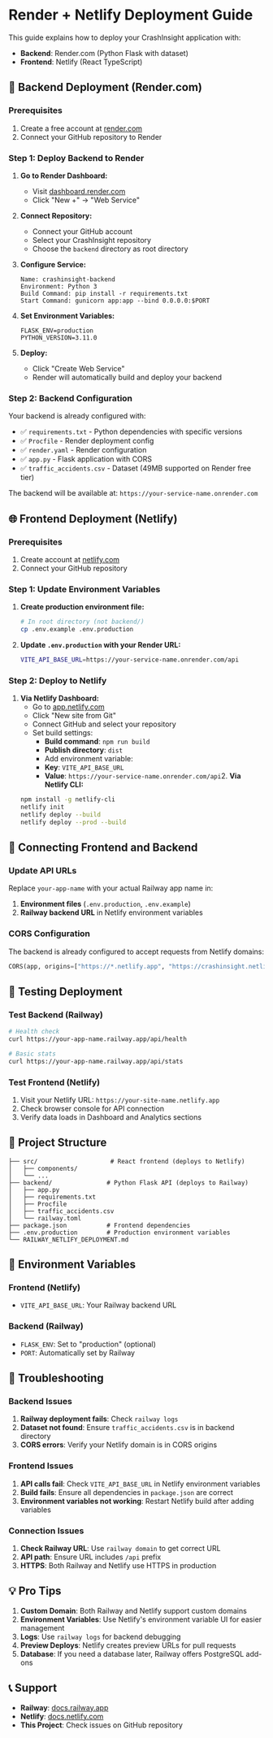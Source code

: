 # Render + Netlify Deployment Guide

This guide explains how to deploy your CrashInsight application with:
- **Backend**: Render.com (Python Flask with dataset)
- **Frontend**: Netlify (React TypeScript)

## 🚀 Backend Deployment (Render.com)

### Prerequisites
1. Create a free account at [render.com](https://render.com)
2. Connect your GitHub repository to Render

### Step 1: Deploy Backend to Render

1. **Go to Render Dashboard:**
   - Visit [dashboard.render.com](https://dashboard.render.com)
   - Click "New +" → "Web Service"

2. **Connect Repository:**
   - Connect your GitHub account
   - Select your CrashInsight repository
   - Choose the `backend` directory as root directory

3. **Configure Service:**
   ```
   Name: crashinsight-backend
   Environment: Python 3
   Build Command: pip install -r requirements.txt
   Start Command: gunicorn app:app --bind 0.0.0.0:$PORT
   ```

4. **Set Environment Variables:**
   ```
   FLASK_ENV=production
   PYTHON_VERSION=3.11.0
   ```

5. **Deploy:**
   - Click "Create Web Service"
   - Render will automatically build and deploy your backend

### Step 2: Backend Configuration

Your backend is already configured with:
- ✅ `requirements.txt` - Python dependencies with specific versions
- ✅ `Procfile` - Render deployment config
- ✅ `render.yaml` - Render configuration
- ✅ `app.py` - Flask application with CORS
- ✅ `traffic_accidents.csv` - Dataset (49MB supported on Render free tier)

The backend will be available at: `https://your-service-name.onrender.com`

## 🌐 Frontend Deployment (Netlify)

### Prerequisites
1. Create account at [netlify.com](https://netlify.com)
2. Connect your GitHub repository

### Step 1: Update Environment Variables

1. **Create production environment file:**
   ```bash
   # In root directory (not backend/)
   cp .env.example .env.production
   ```

2. **Update `.env.production` with your Render URL:**
   ```bash
   VITE_API_BASE_URL=https://your-service-name.onrender.com/api
   ```

### Step 2: Deploy to Netlify

1. **Via Netlify Dashboard:**
   - Go to [app.netlify.com](https://app.netlify.com)
   - Click "New site from Git"
   - Connect GitHub and select your repository
   - Set build settings:
     - **Build command**: `npm run build`
     - **Publish directory**: `dist`
     - Add environment variable:
     - **Key**: `VITE_API_BASE_URL`
     - **Value**: `https://your-service-name.onrender.com/api`2. **Via Netlify CLI:**
   ```bash
   npm install -g netlify-cli
   netlify init
   netlify deploy --build
   netlify deploy --prod --build
   ```

## 🔗 Connecting Frontend and Backend

### Update API URLs

Replace `your-app-name` with your actual Railway app name in:

1. **Environment files** (`.env.production`, `.env.example`)
2. **Railway backend URL** in Netlify environment variables

### CORS Configuration

The backend is already configured to accept requests from Netlify domains:
```python
CORS(app, origins=["https://*.netlify.app", "https://crashinsight.netlify.app"])
```

## 🧪 Testing Deployment

### Test Backend (Railway)
```bash
# Health check
curl https://your-app-name.railway.app/api/health

# Basic stats
curl https://your-app-name.railway.app/api/stats
```

### Test Frontend (Netlify)
1. Visit your Netlify URL: `https://your-site-name.netlify.app`
2. Check browser console for API connection
3. Verify data loads in Dashboard and Analytics sections

## 📁 Project Structure

```
├── src/                    # React frontend (deploys to Netlify)
│   ├── components/
│   └── ...
├── backend/               # Python Flask API (deploys to Railway)
│   ├── app.py
│   ├── requirements.txt
│   ├── Procfile
│   ├── traffic_accidents.csv
│   └── railway.toml
├── package.json           # Frontend dependencies
├── .env.production        # Production environment variables
└── RAILWAY_NETLIFY_DEPLOYMENT.md
```

## 🔧 Environment Variables

### Frontend (Netlify)
- `VITE_API_BASE_URL`: Your Railway backend URL

### Backend (Railway)
- `FLASK_ENV`: Set to "production" (optional)
- `PORT`: Automatically set by Railway

## 🚨 Troubleshooting

### Backend Issues
1. **Railway deployment fails**: Check `railway logs`
2. **Dataset not found**: Ensure `traffic_accidents.csv` is in backend directory
3. **CORS errors**: Verify your Netlify domain is in CORS origins

### Frontend Issues
1. **API calls fail**: Check `VITE_API_BASE_URL` in Netlify environment variables
2. **Build fails**: Ensure all dependencies in `package.json` are correct
3. **Environment variables not working**: Restart Netlify build after adding variables

### Connection Issues
1. **Check Railway URL**: Use `railway domain` to get correct URL
2. **API path**: Ensure URL includes `/api` prefix
3. **HTTPS**: Both Railway and Netlify use HTTPS in production

## 💡 Pro Tips

1. **Custom Domain**: Both Railway and Netlify support custom domains
2. **Environment Variables**: Use Netlify's environment variable UI for easier management
3. **Logs**: Use `railway logs` for backend debugging
4. **Preview Deploys**: Netlify creates preview URLs for pull requests
5. **Database**: If you need a database later, Railway offers PostgreSQL add-ons

## 📞 Support

- **Railway**: [docs.railway.app](https://docs.railway.app)
- **Netlify**: [docs.netlify.com](https://docs.netlify.com)
- **This Project**: Check issues on GitHub repository